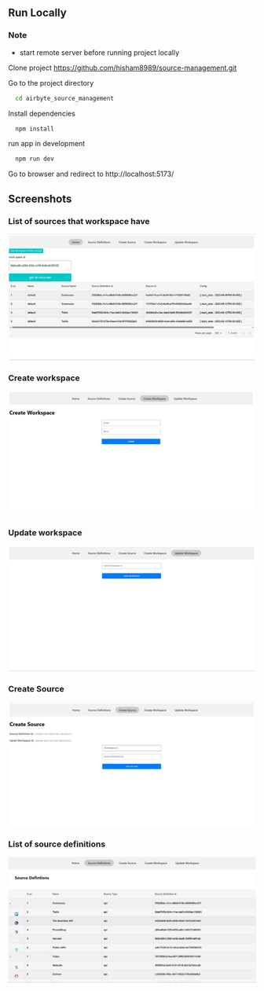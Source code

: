 ## Run Locally

### Note

- start remote server before running project locally

Clone project https://github.com/hisham8989/source-management.git

Go to the project directory

```bash
  cd airbyte_source_management
```

Install dependencies

```bash
  npm install
```

run app in development

```bash
  npm run dev
```

Go to browser and redirect to http://localhost:5173/

## Screenshots

### List of sources that workspace have

![App Screenshot](./screenshots/home.jpg)

### Create workspace

![App Screenshot](./screenshots/createWorkspace.jpg)

### Update workspace

![App Screenshot](./screenshots/updateWorkspace.jpg)

### Create Source

![App Screenshot](./screenshots/createSource.jpg)

### List of source definitions

![App Screenshot](./screenshots/allSourceDefinitions.jpg)
